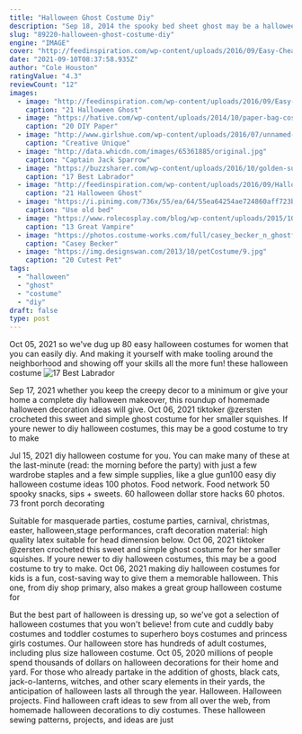 ```yaml
---
title: "Halloween Ghost Costume Diy"
description: "Sep 18, 2014 the spooky bed sheet ghost may be a halloween clich, but its a clich for a reason! this little craft project from domestic fits offers a fresh take on the old classic with a glow stick and a cheese cloth instead of a bed sheet; the cloth offers a different type of drapery element, making your ghost"
slug: "89220-halloween-ghost-costume-diy"
engine: "IMAGE"
cover: "http://feedinspiration.com/wp-content/uploads/2016/09/Easy-Cheap-Halloween-Decoration.jpg"
date: "2021-09-10T08:37:58.935Z"
author: "Cole Houston"
ratingValue: "4.3"
reviewCount: "12"
images:
  - image: "http://feedinspiration.com/wp-content/uploads/2016/09/Easy-Cheap-Halloween-Decoration.jpg"
    caption: "21 Halloween Ghost"
  - image: "https://hative.com/wp-content/uploads/2014/10/paper-bag-costume-ideas/11-paper-bag-puppet-costume.jpg"
    caption: "20 DIY Paper"
  - image: "http://www.girlshue.com/wp-content/uploads/2016/07/unnamed-file-2407.jpg"
    caption: "Creative Unique"
  - image: "http://data.whicdn.com/images/65361885/original.jpg"
    caption: "Captain Jack Sparrow"
  - image: "https://buzzsharer.com/wp-content/uploads/2016/10/golden-sunflower-labrador-dog.jpg"
    caption: "17 Best Labrador"
  - image: "http://feedinspiration.com/wp-content/uploads/2016/09/Halloween-Ghost-Decoration.jpg"
    caption: "21 Halloween Ghost"
  - image: "https://i.pinimg.com/736x/55/ea/64/55ea64254ae724860aff723b4f219186.jpg"
    caption: "Use old bed"
  - image: "https://www.rolecosplay.com/blog/wp-content/uploads/2015/10/cosplay_of_ruka_souen___vampire_knight_by_vivianenobre-d5qa27g.jpg"
    caption: "13 Great Vampire"
  - image: "https://photos.costume-works.com/full/casey_becker_n_ghostface.jpg"
    caption: "Casey Becker"
  - image: "https://img.designswan.com/2013/10/petCostume/9.jpg"
    caption: "20 Cutest Pet"
tags:
  - "halloween"
  - "ghost"
  - "costume"
  - "diy"
draft: false
type: post
---
```


Oct 05, 2021 so we've dug up 80 easy halloween costumes for women that you can easily diy. And making it yourself with make tooling around the neighborhood and showing off your skills all the more fun! these halloween costume
![17 Best Labrador](https://buzzsharer.com/wp-content/uploads/2016/10/golden-sunflower-labrador-dog.jpg "17 Best Labrador")

Sep 17, 2021 whether you keep the creepy decor to a minimum or give your home a complete diy halloween makeover, this roundup of homemade halloween decoration ideas will give. Oct 06, 2021 tiktoker @zersten crocheted this sweet and simple ghost costume for her smaller squishes. If youre newer to diy halloween costumes, this may be a good costume to try to make
<!--inArticleAds-->

<!--galleryOne-->

Jul 15, 2021 diy halloween costume for you. You can make many of these at the last-minute (read: the morning before the party) with just a few wardrobe staples and a few simple supplies, like a glue gun100 easy diy halloween costume ideas 100 photos. Food network. Food network 50 spooky snacks, sips + sweets. 60 halloween dollar store hacks 60 photos. 73 front porch decorating
<!--inArticleAds-->

<!--galleryTwo-->

Suitable for masquerade parties, costume parties, carnival, christmas, easter, halloween,stage performances, craft decoration material: high quality latex suitable for head dimension below. Oct 06, 2021 tiktoker @zersten crocheted this sweet and simple ghost costume for her smaller squishes. If youre newer to diy halloween costumes, this may be a good costume to try to make. Oct 06, 2021 making diy halloween costumes for kids is a fun, cost-saving way to give them a memorable halloween. This one, from diy shop primary, also makes a great group halloween costume for
<!--galleryThree-->

But the best part of halloween is dressing up, so we've got a selection of halloween costumes that you won't believe! from cute and cuddly baby costumes and toddler costumes to superhero boys costumes and princess girls costumes. Our halloween store has hundreds of adult costumes, including plus size halloween costume. Oct 05, 2020 millions of people spend thousands of dollars on halloween decorations for their home and yard. For those who already partake in the addition of ghosts, black cats, jack-o-lanterns, witches, and other scary elements in their yards, the anticipation of halloween lasts all through the year. Halloween. Halloween projects. Find halloween craft ideas to sew from all over the web, from homemade halloween decorations to diy costumes. These halloween sewing patterns, projects, and ideas are just